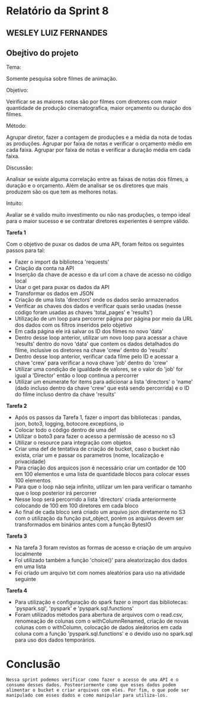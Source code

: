 # Relatório da Sprint 8 #

## WESLEY LUIZ FERNANDES ##

## Obejtivo do projeto ##

Tema:

Somente pesquisa sobre filmes de animação.

Objetivo:

Veirificar se as maiores notas são por filmes com diretores com maior quantidade de produção cinematografica, maior orçamento ou duração dos filmes.

Método:

Agrupar diretor, fazer a contagem de produções e a média da nota de todas as produções. 
Agrupar por faixa de notas e verificar o orçamento médio em cada faixa.
Agrupar por faixa de notas e verificar a duração média em cada faixa.


Discussão:

Analisar se existe alguma correlação entre as faixas de notas dos filmes, a duração e o orçamento. Além de analisar se os diretores que mais produzem são os que tem as melhores notas.

Intuito:

Avaliar se é valido muito investimento ou não nas produções, o tempo ideal para o maior sucesso e se contratar diretores experientes é sempre válido.


**Tarefa 1** 

Com o objetivo de puxar os dados de uma API, foram feitos os seguintes passos para tal:

- Fazer o import da biblioteca 'requests'
- Criação da conta na API
- Inserção da chave de acesso e da url com a chave de acesso no código local
- Usar o get para puxar os dados da API
- Transformar os dados em JSON
- Criação de uma lista 'directors' onde os dados serão armazenados
- Verificar as chaves dos dados e verificar quais serão usadas (nesse código foram usadas as chaves 'total_pages' e 'results')
- Utilização de um loop para percorrer página por página por meio da URL dos dados com os filtros inseridos pelo objetivo
- Em cada página ele irá salvar os ID dos filmes no novo 'data'
- Dentro desse loop anterior, utilizar um novo loop para acessar a chave 'results' dentro do novo 'data' que contem os dados detalhados do filme, inclusive os diretores na chave 'crew' dentro do 'results'
- Dentro desse loop anterior, verificar cada filme pelo ID e acessar a chave 'crew' para verificar a nova chave 'job' dentro do 'crew'
- Utilizar uma condição de igualdade de valores, se o valor do 'job' for igual a 'Director' então o loop continua a percorrer
- Utilizar um enumerate for items para adicionar a lista 'directors' o 'name' (dado incluso dentro da chave 'crew' que está sendo percorrida) e o ID do filme incluso dentro da chave 'results'

**Tarefa 2** 

- Após os passos da Tarefa 1, fazer o import das bibliotecas : pandas, json, boto3, logging, botocore.exceptions, io
- Colocar todo o código dentro de uma def
- Utilizar o boto3 para fazer o acesso a permissão de acesso no s3
- Utilizar o resource para integração com objetos
- Criar uma def de tentativa de criação de bucket, caso o bucket não exista, criar um  e passar os parametros (nome, localização e privacidade)
- Para criação dos arquicos json é necessário criar um contador de 100 em 100 elementos e uma lista de quantidade blocos para colocar esses 100 elementos
- Para que o loop não seja infinito, utilizar um len para verificar o tamanho que o loop posterior irá percorrer
- Nesse loop será percorrido a lista 'directors' criada anteriormente colocando de 100 em 100 diretores em cada bloco
- Ao final de cada bloco será criado um arquivo json diretamente no S3 com o utilização da função put_object, porém os arquivos devem ser transformados em binários antes com a função BytesIO


**Tarefa 3**

- Na tarefa 3 foram revistos as formas de acesso e criação de um arquivo localmente
- Foi utilizado também a função 'choice()' para aleatorização dos dados em uma lista
- Foi criado um arquivo txt com nomes aleatórios para uso na atividade seguinte

**Tarefa 4**

- Para utilização e configuração do spark fazer o import das bibliotecas: 'pyspark.sql', 'pyspark'  e 'pyspark.sql.functions'
- Foram utilizados métodos para abertura de arquivos com o read.csv, renomeação de colunas com o withColumnRenamed, criação de novas colunas com o withColumn, colocação de dados aleátorios em cada coluna com a função 'pyspark.sql.functions' e o devido uso no spark.sql para uso dos dados temporários.


# Conclusão #

    Nessa sprint podemos verificar como fazer o acesso de uma API e o consumo desses dados. Posteoriormente como que esses dados podem alimentar o bucket e criar arquivos com eles. Por fim, o que pode ser manipulado com esses dados e como manipular para utiliza-los.
